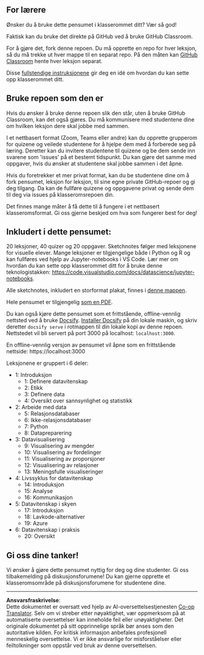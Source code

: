 <!--
CO_OP_TRANSLATOR_METADATA:
{
  "original_hash": "87f157ea00d36c1d12c14390d9852b50",
  "translation_date": "2025-08-26T20:43:50+00:00",
  "source_file": "for-teachers.md",
  "language_code": "no"
}
-->
## For lærere

Ønsker du å bruke dette pensumet i klasserommet ditt? Vær så god!

Faktisk kan du bruke det direkte på GitHub ved å bruke GitHub Classroom.

For å gjøre det, fork denne repoen. Du må opprette en repo for hver leksjon, så du må trekke ut hver mappe til en separat repo. På den måten kan [GitHub Classroom](https://classroom.github.com/classrooms) hente hver leksjon separat.

Disse [fullstendige instruksjonene](https://github.blog/2020-03-18-set-up-your-digital-classroom-with-github-classroom/) gir deg en idé om hvordan du kan sette opp klasserommet ditt.

## Bruke repoen som den er

Hvis du ønsker å bruke denne repoen slik den står, uten å bruke GitHub Classroom, kan det også gjøres. Du må kommunisere med studentene dine om hvilken leksjon dere skal jobbe med sammen.

I et nettbasert format (Zoom, Teams eller andre) kan du opprette grupperom for quizene og veilede studentene for å hjelpe dem med å forberede seg på læring. Deretter kan du invitere studentene til quizene og be dem sende inn svarene som 'issues' på et bestemt tidspunkt. Du kan gjøre det samme med oppgaver, hvis du ønsker at studentene skal jobbe sammen i det åpne.

Hvis du foretrekker et mer privat format, kan du be studentene dine om å fork pensumet, leksjon for leksjon, til sine egne private GitHub-repoer og gi deg tilgang. Da kan de fullføre quizene og oppgavene privat og sende dem til deg via issues på klasseromsrepoen din.

Det finnes mange måter å få dette til å fungere i et nettbasert klasseromsformat. Gi oss gjerne beskjed om hva som fungerer best for deg!

## Inkludert i dette pensumet:

20 leksjoner, 40 quizer og 20 oppgaver. Sketchnotes følger med leksjonene for visuelle elever. Mange leksjoner er tilgjengelige både i Python og R og kan fullføres ved hjelp av Jupyter-notebooks i VS Code. Lær mer om hvordan du kan sette opp klasserommet ditt for å bruke denne teknologistakken: https://code.visualstudio.com/docs/datascience/jupyter-notebooks.

Alle sketchnotes, inkludert en storformat plakat, finnes i [denne mappen](../../sketchnotes).

Hele pensumet er tilgjengelig [som en PDF](../../pdf/readme.pdf).

Du kan også kjøre dette pensumet som et frittstående, offline-vennlig nettsted ved å bruke [Docsify](https://docsify.js.org/#/). [Installer Docsify](https://docsify.js.org/#/quickstart) på din lokale maskin, og skriv deretter `docsify serve` i rotmappen til din lokale kopi av denne repoen. Nettstedet vil bli servert på port 3000 på localhost: `localhost:3000`.

En offline-vennlig versjon av pensumet vil åpne som en frittstående nettside: https://localhost:3000

Leksjonene er gruppert i 6 deler:

- 1: Introduksjon
    - 1: Definere datavitenskap
    - 2: Etikk
    - 3: Definere data
    - 4: Oversikt over sannsynlighet og statistikk
- 2: Arbeide med data
    - 5: Relasjonsdatabaser
    - 6: Ikke-relasjonsdatabaser
    - 7: Python
    - 8: Datapreparering
- 3: Datavisualisering
    - 9: Visualisering av mengder
    - 10: Visualisering av fordelinger
    - 11: Visualisering av proporsjoner
    - 12: Visualisering av relasjoner
    - 13: Meningsfulle visualiseringer
- 4: Livssyklus for datavitenskap
    - 14: Introduksjon
    - 15: Analyse
    - 16: Kommunikasjon
- 5: Datavitenskap i skyen
    - 17: Introduksjon
    - 18: Lavkode-alternativer
    - 19: Azure
- 6: Datavitenskap i praksis
    - 20: Oversikt

## Gi oss dine tanker!

Vi ønsker å gjøre dette pensumet nyttig for deg og dine studenter. Gi oss tilbakemelding på diskusjonsforumene! Du kan gjerne opprette et klasseromsområde på diskusjonsforumene for studentene dine.

---

**Ansvarsfraskrivelse**:  
Dette dokumentet er oversatt ved hjelp av AI-oversettelsestjenesten [Co-op Translator](https://github.com/Azure/co-op-translator). Selv om vi streber etter nøyaktighet, vær oppmerksom på at automatiserte oversettelser kan inneholde feil eller unøyaktigheter. Det originale dokumentet på sitt opprinnelige språk bør anses som den autoritative kilden. For kritisk informasjon anbefales profesjonell menneskelig oversettelse. Vi er ikke ansvarlige for misforståelser eller feiltolkninger som oppstår ved bruk av denne oversettelsen.
